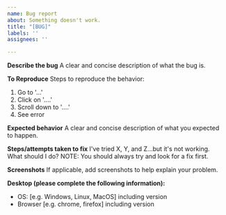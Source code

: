 ```yaml
---
name: Bug report
about: Something doesn't work.
title: "[BUG]"
labels: ''
assignees: ''

---
```


**Describe the bug**
A clear and concise description of what the bug is.


**To Reproduce**
Steps to reproduce the behavior:
1. Go to '...'
2. Click on '....'
3. Scroll down to '....'
4. See error

**Expected behavior**
A clear and concise description of what you expected to happen.

**Steps/attempts taken to fix**
I've tried X, Y, and Z...but it's not working. What should I do?
NOTE: You should always try and look for a fix first.

**Screenshots**
If applicable, add screenshots to help explain your problem.

**Desktop (please complete the following information):**
 - OS: [e.g. Windows, Linux, MacOS] including version
 - Browser [e.g. chrome, firefox] including version